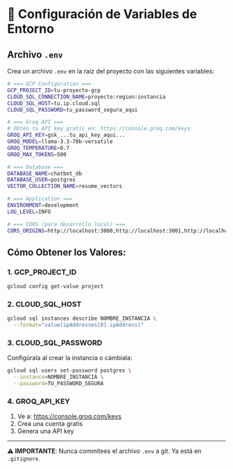# 🔐 Configuración de Variables de Entorno

## Archivo `.env`

Crea un archivo `.env` en la raíz del proyecto con las siguientes variables:

```bash
# === GCP Configuration ===
GCP_PROJECT_ID=tu-proyecto-gcp
CLOUD_SQL_CONNECTION_NAME=proyecto:region:instancia
CLOUD_SQL_HOST=tu.ip.cloud.sql
CLOUD_SQL_PASSWORD=tu_password_segura_aqui

# === Groq API ===
# Obtén tu API key gratis en: https://console.groq.com/keys
GROQ_API_KEY=gsk_...tu_api_key_aqui...
GROQ_MODEL=llama-3.3-70b-versatile
GROQ_TEMPERATURE=0.7
GROQ_MAX_TOKENS=500

# === Database ===
DATABASE_NAME=chatbot_db
DATABASE_USER=postgres
VECTOR_COLLECTION_NAME=resume_vectors

# === Application ===
ENVIRONMENT=development
LOG_LEVEL=INFO

# === CORS (para desarrollo local) ===
CORS_ORIGINS=http://localhost:3000,http://localhost:3001,http://localhost:8080
```

## Cómo Obtener los Valores:

### 1. GCP_PROJECT_ID
```bash
gcloud config get-value project
```

### 2. CLOUD_SQL_HOST
```bash
gcloud sql instances describe NOMBRE_INSTANCIA \
  --format="value(ipAddresses[0].ipAddress)"
```

### 3. CLOUD_SQL_PASSWORD
Configúrala al crear la instancia o cámbiala:
```bash
gcloud sql users set-password postgres \
  --instance=NOMBRE_INSTANCIA \
  --password=TU_PASSWORD_SEGURA
```

### 4. GROQ_API_KEY
1. Ve a: https://console.groq.com/keys
2. Crea una cuenta gratis
3. Genera una API key

---

**⚠️ IMPORTANTE**: Nunca commitees el archivo `.env` a git. Ya está en `.gitignore`.
